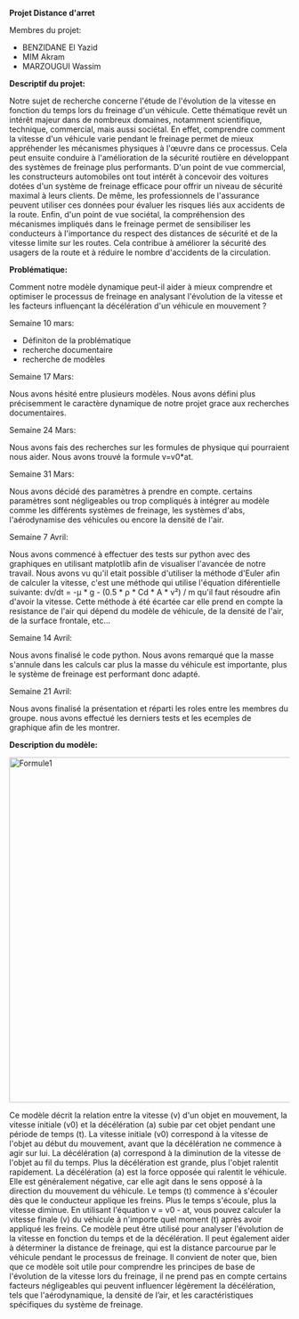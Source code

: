 **Projet Distance d'arret**

Membres du projet:
- BENZIDANE El Yazid
- MIM Akram
- MARZOUGUI Wassim

**Descriptif du projet:**

Notre sujet de recherche concerne l'étude de l'évolution de la vitesse en fonction du temps lors du
freinage d'un véhicule. Cette thématique revêt un intérêt majeur dans de nombreux domaines,
notamment scientifique, technique, commercial, mais aussi sociétal.
En effet, comprendre comment la vitesse d'un véhicule varie pendant le freinage permet de mieux
appréhender les mécanismes physiques à l'œuvre dans ce processus. Cela peut ensuite conduire à
l'amélioration de la sécurité routière en développant des systèmes de freinage plus performants.
D'un point de vue commercial, les constructeurs automobiles ont tout intérêt à concevoir des
voitures dotées d'un système de freinage efficace pour offrir un niveau de sécurité maximal à leurs
clients. De même, les professionnels de l'assurance peuvent utiliser ces données pour évaluer les
risques liés aux accidents de la route.
Enfin, d'un point de vue sociétal, la compréhension des mécanismes impliqués dans le freinage
permet de sensibiliser les conducteurs à l'importance du respect des distances de sécurité et de la
vitesse limite sur les routes. Cela contribue à améliorer la sécurité des usagers de la route et à
réduire le nombre d'accidents de la circulation.

**Problématique:**

Comment notre modèle dynamique peut-il aider à mieux comprendre et optimiser le processus de freinage en analysant l'évolution de la vitesse et les facteurs influençant la décélération d'un véhicule en mouvement ?


Semaine 10 mars:
- Définiton de la problématique
- recherche documentaire
- recherche de modèles

Semaine 17 Mars:

Nous avons hésité entre plusieurs modèles. Nous avons défini plus précisemment le caractère dynamique de notre projet grace aux recherches documentaires.

Semaine 24 Mars:

Nous avons fais des recherches sur les formules de physique qui pourraient nous aider. Nous avons trouvé la formule v=v0*at.

Semaine 31 Mars:

Nous avons décidé des paramètres à prendre en compte. certains paramètres sont négligeables ou trop compliqués à intégrer au modèle comme les différents systèmes de freinage, les systèmes d'abs, l'aérodynamise des véhicules ou encore la densité de l'air. 

Semaine 7 Avril:

Nous avons commencé à effectuer des tests sur python avec des graphiques en utilisant matplotlib afin de visualiser l'avancée de notre travail. Nous avons vu qu'il etait possible d'utiliser la méthode d'Euler afin de calculer la vitesse, c'est une méthode qui utilise l'équation diférentielle suivante: 
dv/dt = -µ * g - (0.5 * ρ * Cd * A * v²) / m qu'il faut résoudre afin d'avoir la vitesse. Cette méthode à été écartée car elle prend en compte la resistance de l'air qui dépend du modèle de véhicule, de la densité de l'air, de la surface frontale, etc...

Semaine 14 Avril:

Nous avons finalisé le code python. Nous avons remarqué que la masse s'annule dans les calculs car plus la masse du véhicule est importante, plus le système de freinage est performant donc adapté.

Semaine 21 Avril:

Nous avons finalisé la présentation et réparti les roles entre les membres du groupe. nous avons effectué les derniers tests et les ecemples de graphique afin de les montrer.

**Description du modèle:**

<img width="620" alt="Formule1" src="https://user-images.githubusercontent.com/125645155/233501182-cc737c81-e370-4dd5-ac4e-429f476284fd.png">

Ce modèle décrit la relation entre la vitesse (v) d'un objet en mouvement, la vitesse initiale (v0) et la décélération (a) subie par cet objet pendant une période de temps (t).
La vitesse initiale (v0) correspond à la vitesse de l'objet au début du mouvement, avant que la décélération ne commence à agir sur lui. La décélération (a) correspond à la diminution de la vitesse de l'objet au fil du temps. Plus la décélération est grande, plus l'objet ralentit rapidement.
La décélération (a) est la force opposée qui ralentit le véhicule. Elle est généralement négative, car elle agit dans le sens opposé à la direction du mouvement du véhicule.
Le temps (t) commence à s'écouler dès que le conducteur applique les freins. Plus le temps s'écoule, plus la vitesse diminue.
En utilisant l'équation v = v0 - at, vous pouvez calculer la vitesse finale (v) du véhicule à n'importe quel moment (t) après avoir appliqué les freins.
Ce modèle peut être utilisé pour analyser l'évolution de la vitesse en fonction du temps et de la décélération. Il peut également aider à déterminer la distance de freinage, qui est la distance parcourue par le véhicule pendant le processus de freinage.
Il convient de noter que, bien que ce modèle soit utile pour comprendre les principes de base de l'évolution de la vitesse lors du freinage, il ne prend pas en compte certains facteurs négligeables qui peuvent influencer légèrement la décélération, tels que l'aérodynamique, la densité de l’air, et les caractéristiques spécifiques du système de freinage.
